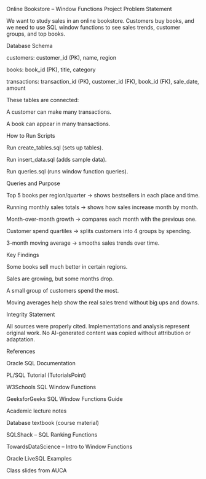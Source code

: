 Online Bookstore – Window Functions Project
Problem Statement

We want to study sales in an online bookstore. Customers buy books, and we need to use SQL window functions to see sales trends, customer groups, and top books.

Database Schema

customers: customer_id (PK), name, region

books: book_id (PK), title, category

transactions: transaction_id (PK), customer_id (FK), book_id (FK), sale_date, amount

These tables are connected:

A customer can make many transactions.

A book can appear in many transactions.

How to Run Scripts

Run create_tables.sql (sets up tables).

Run insert_data.sql (adds sample data).

Run queries.sql (runs window function queries).

Queries and Purpose

Top 5 books per region/quarter → shows bestsellers in each place and time.

Running monthly sales totals → shows how sales increase month by month.

Month-over-month growth → compares each month with the previous one.

Customer spend quartiles → splits customers into 4 groups by spending.

3-month moving average → smooths sales trends over time.

Key Findings

Some books sell much better in certain regions.

Sales are growing, but some months drop.

A small group of customers spend the most.

Moving averages help show the real sales trend without big ups and downs.

Integrity Statement

All sources were properly cited. Implementations and analysis represent original work. No AI-generated content was copied without attribution or adaptation.

References

Oracle SQL Documentation

PL/SQL Tutorial (TutorialsPoint)

W3Schools SQL Window Functions

GeeksforGeeks SQL Window Functions Guide

Academic lecture notes

Database textbook (course material)

SQLShack – SQL Ranking Functions

TowardsDataScience – Intro to Window Functions

Oracle LiveSQL Examples

Class slides from AUCA
